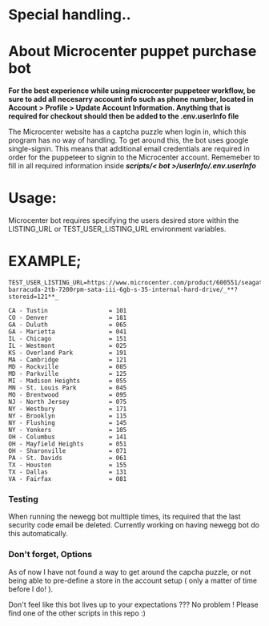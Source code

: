 # Special handling..
# About Microcenter puppet purchase bot

__For the best experience while using microcenter puppeteer workflow, be sure to add all necesarry account info such as phone number, located in Account > Profile > Update Account Information. Anything that is required for checkout should then be added to the .env.userInfo file__

The Microcenter website has a captcha puzzle when login in, which this program has no way of handling. To get around this, the bot uses google single-signin.
This means that additional email credentials are required in order for the puppeteer to signin to the Microcenter account.
Rememeber to fill in all required information inside _**scripts/< bot >/userInfo/.env.userInfo**_ 

# Usage:

Microcenter bot requires specifying the users desired store within the LISTING_URL or TEST_USER_LISTING_URL environment variables.
# EXAMPLE;
    TEST_USER_LISTING_URL=https://www.microcenter.com/product/600551/seagate-barracuda-2tb-7200rpm-sata-iii-6gb-s-35-internal-hard-drive/_**?storeid=121**_

    CA - Tustin                 = 101
    CO - Denver                 = 181
    GA - Duluth                 = 065
    GA - Marietta               = 041
    IL - Chicago                = 151
    IL - Westmont               = 025
    KS - Overland Park          = 191
    MA - Cambridge              = 121
    MD - Rockville              = 085
    MD - Parkville              = 125
    MI - Madison Heights        = 055
    MN - St. Louis Park         = 045
    MO - Brentwood              = 095
    NJ - North Jersey           = 075
    NY - Westbury               = 171
    NY - Brooklyn               = 115
    NY - Flushing               = 145
    NY - Yonkers                = 105
    OH - Columbus               = 141
    OH - Mayfield Heights       = 051
    OH - Sharonville            = 071
    PA - St. Davids             = 061
    TX - Houston                = 155
    TX - Dallas                 = 131
    VA - Fairfax                = 081


### Testing

When running the newegg bot multtiple times, its required that the last security code email be deleted. Currently working on having newegg bot do this automatically. 

### Don't forget, Options

As of now I have not found a way to get around the capcha puzzle, or not being able to pre-define a store in the account setup ( only a matter of time before I do! ).

Don't feel like this bot lives up to your expectations ??? No problem ! Please find one of the other scripts in this repo :)